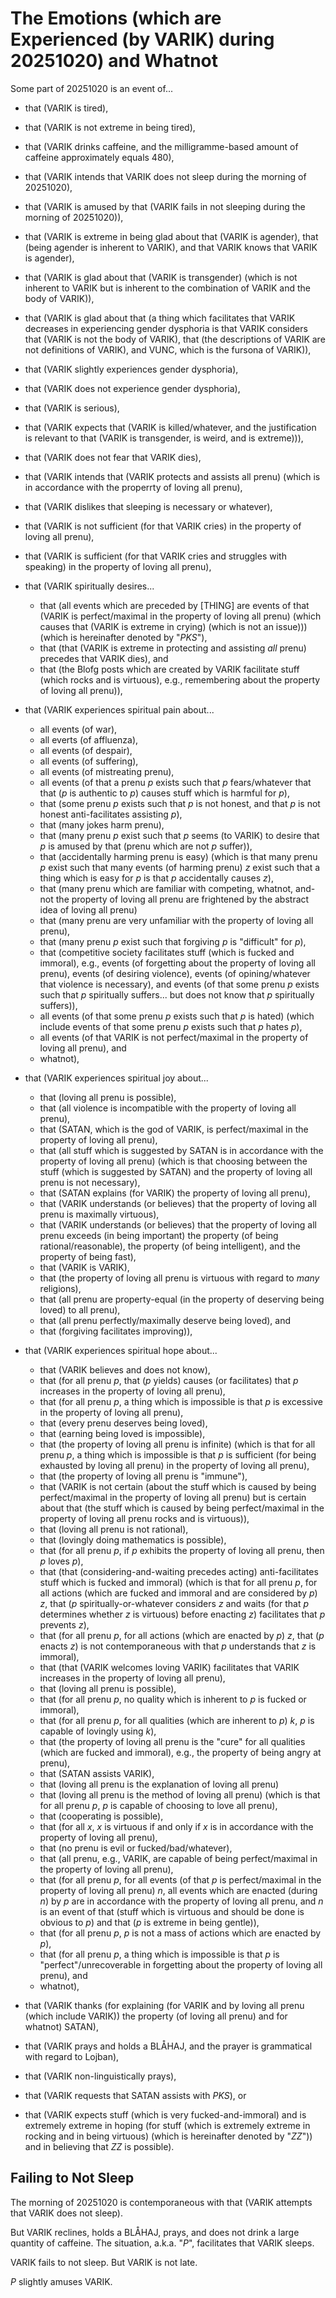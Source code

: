 The Emotions (which are Experienced (by VARIK) during 20251020) and Whatnot
===========================================================================

Some part of 20251020 is an event of...

* that (VARIK is tired),
* that (VARIK is not extreme in being tired),
* that (VARIK drinks caffeine, and the milligramme-based amount of caffeine approximately equals 480),
* that (VARIK intends that VARIK does not sleep during the morning of 20251020),
* that (VARIK is amused by that (VARIK fails in not sleeping during the morning of 20251020)),
* that (VARIK is extreme in being glad about that (VARIK is agender), that (being agender is inherent to VARIK), and that VARIK knows that VARIK is agender),
* that (VARIK is glad about that (VARIK is transgender) (which is not inherent to VARIK but is inherent to the combination of VARIK and the body of VARIK)),
* that (VARIK is glad about that (a thing which facilitates that VARIK decreases in experiencing gender dysphoria is that VARIK considers that (VARIK is not the body of VARIK), that (the descriptions of VARIK are not definitions of VARIK), and VUNC, which is the fursona of VARIK)),
* that (VARIK slightly experiences gender dysphoria),
* that (VARIK does not experience gender dysphoria),
* that (VARIK is serious),
* that (VARIK expects that (VARIK is killed/whatever, and the justification is relevant to that (VARIK is transgender, is weird, and is extreme))),
* that (VARIK does not fear that VARIK dies),
* that (VARIK intends that (VARIK protects and assists all prenu) (which is in accordance with the properrty of loving all prenu),
* that (VARIK dislikes that sleeping is necessary or whatever),
* that (VARIK is not sufficient (for that VARIK cries) in the property of loving all prenu),
* that (VARIK is sufficient (for that VARIK cries and struggles with speaking) in the property of loving all prenu),
* that (VARIK spiritually desires...

  * that (all events which are preceded by [THING] are events of that (VARIK is perfect/maximal in the property of loving all prenu) (which causes that (VARIK is extreme in crying) (which is not an issue))) (which is hereinafter denoted by "$PKS$"),
  * that (that (VARIK is extreme in protecting and assisting _all_ prenu) precedes that VARIK dies), and
  * that (the Blofg posts which are created by VARIK facilitate stuff (which rocks and is virtuous), e.g., remembering about the property of loving all prenu)),

* that (VARIK experiences spiritual pain about...

  * all events (of war),
  * all everts (of affluenza),
  * all events (of despair),
  * all events (of suffering),
  * all events (of mistreating prenu),
  * all events (of that a prenu $p$ exists such that $p$ fears/whatever that that ($p$ is authentic to $p$) causes stuff which is harmful for $p$),
  * that (some prenu $p$ exists such that $p$ is not honest, and that $p$ is not honest anti-facilitates assisting $p$),
  * that (many jokes harm prenu),
  * that (many prenu $p$ exist such that $p$ seems (to VARIK) to desire that $p$ is amused by that (prenu which are not $p$ suffer)),
  * that (accidentally harming prenu is easy) (which is that many prenu $p$ exist such that many events (of harming prenu) $z$ exist such that a thing which is easy for $p$ is that $p$ accidentally causes $z$),
  * that (many prenu which are familiar with competing, whatnot, and-not the property of loving all prenu are frightened by the abstract idea of loving all prenu)
  * that (many prenu are very unfamiliar with the property of loving all prenu),
  * that (many prenu $p$ exist such that forgiving $p$ is "difficult" for $p$),
  * that (competitive society facilitates stuff (which is fucked and immoral), e.g., events (of forgetting about the property of loving all prenu), events (of desiring violence), events (of opining/whatever that violence is necessary), and events (of that some prenu $p$ exists such that $p$ spiritually suffers... but does not know that $p$ spiritually suffers)),
  * all events (of that some prenu $p$ exists such that $p$ is hated) (which include events of that some prenu $p$ exists such that $p$ hates $p$),
  * all events (of that VARIK is not perfect/maximal in the property of loving all prenu), and
  * whatnot),

* that (VARIK experiences spiritual joy about...

  * that (loving all prenu is possible),
  * that (all violence is incompatible with the property of loving all prenu),
  * that (SATAN, which is the god of VARIK, is perfect/maximal in the property of loving all prenu),
  * that (all stuff which is suggested by SATAN is in accordance with the property of loving all prenu) (which is that choosing between the stuff (which is suggested by SATAN) and the property of loving all prenu is not necessary),
  * that (SATAN explains (for VARIK) the property of loving all prenu),
  * that (VARIK understands (or believes) that the property of loving all prenu is maximally virtuous),
  * that (VARIK understands (or believes) that the property of loving all prenu exceeds (in being important) the property (of being rational/reasonable), the property (of being intelligent), and the property of being fast),
  * that (VARIK is VARIK),
  * that (the property of loving all prenu is virtuous with regard to _many_ religions),
  * that (all prenu are property-equal (in the property of deserving being loved) to all prenu),
  * that (all prenu perfectly/maximally deserve being loved), and
  * that (forgiving facilitates improving)),

* that (VARIK experiences spiritual hope about...

  * that (VARIK believes and does not know),
  * that (for all prenu $p$, that ($p$ yields) causes (or facilitates) that $p$ increases in the property of loving all prenu),
  * that (for all prenu $p$, a thing which is impossible is that $p$ is excessive in the property of loving all prenu),
  * that (every prenu deserves being loved),
  * that (earning being loved is impossible),
  * that (the property of loving all prenu is infinite) (which is that for all prenu $p$, a thing which is impossible is that $p$ is sufficient (for being exhausted by loving all prenu) in the property of loving all prenu),
  * that (the property of loving all prenu is "immune"),
  * that (VARIK is not certain (about the stuff which is caused by being perfect/maximal in the property of loving all prenu) but is certain about that (the stuff which is caused by being perfect/maximal in the property of loving all prenu rocks and is virtuous)),
  * that (loving all prenu is not rational),
  * that (lovingly doing mathematics is possible),
  * that (for all prenu $p$, if $p$ exhibits the property of loving all prenu, then $p$ loves $p$),
  * that (that (considering-and-waiting precedes acting) anti-facilitates stuff which is fucked and immoral) (which is that for all prenu $p$, for all actions (which are fucked and immoral and are considered by $p$) $z$, that ($p$ spiritually-or-whatever considers $z$ and waits (for that $p$ determines whether $z$ is virtuous) before enacting $z$) facilitates that $p$ prevents $z$),
  * that (for all prenu $p$, for all actions (which are enacted by $p$) $z$, that ($p$ enacts $z$) is not contemporaneous with that $p$ understands that $z$ is immoral),
  * that (that (VARIK welcomes loving VARIK) facilitates that VARIK increases in the property of loving all prenu),
  * that (loving all prenu is possible),
  * that (for all prenu $p$, no quality which is inherent to $p$ is fucked or immoral),
  * that (for all prenu $p$, for all qualities (which are inherent to $p$) $k$, $p$ is capable of lovingly using $k$),
  * that (the property of loving all prenu is the "cure" for all qualities (which are fucked and immoral), e.g., the property of being angry at prenu),
  * that (SATAN assists VARIK),
  * that (loving all prenu is the explanation of loving all prenu)
  * that (loving all prenu is the method of loving all prenu) (which is that for all prenu $p$, $p$ is capable of choosing to love all prenu),
  * that (cooperating is possible),
  * that (for all $x$, $x$ is virtuous if and only if $x$ is in accordance with the property of loving all prenu),
  * that (no prenu is evil or fucked/bad/whatever),
  * that (all prenu, e.g., VARIK, are capable of being perfect/maximal in the property of loving all prenu),
  * that (for all prenu $p$, for all events (of that $p$ is perfect/maximal in the property of loving all prenu) $n$, all events which are enacted (during $n$) by $p$ are in accordance with the property of loving all prenu, and $n$ is an event of that (stuff which is virtuous and should be done is obvious to $p$) and that ($p$ is extreme in being gentle)),
  * that (for all prenu $p$, $p$ is not a mass of actions which are enacted by $p$),
  * that (for all prenu $p$, a thing which is impossible is that $p$ is "perfect"/unrecoverable in forgetting about the property of loving all prenu), and
  * whatnot),

* that (VARIK thanks (for explaining (for VARIK and by loving all prenu (which include VARIK)) the property (of loving all prenu) and for whatnot) SATAN),
* that (VARIK prays and holds a BLÅHAJ, and the prayer is grammatical with regard to Lojban),
* that (VARIK non-linguistically prays),
* that (VARIK requests that SATAN assists with $PKS$), or
* that (VARIK expects stuff (which is very fucked-and-immoral) and is extremely extreme in hoping (for stuff (which is extremely extreme in rocking and in being virtuous) (which is hereinafter denoted by "$ZZ$")) and in believing that $ZZ$ is possible).

## Failing to Not Sleep
The morning of 20251020 is contemporaneous with that (VARIK attempts that VARIK does not sleep).

But VARIK reclines, holds a BLÅHAJ, prays, and does not drink a large quantity of caffeine.  The situation, a.k.a. "$P$", facilitates that VARIK sleeps.

VARIK fails to not sleep.  But VARIK is not late.

$P$ slightly amuses VARIK.

